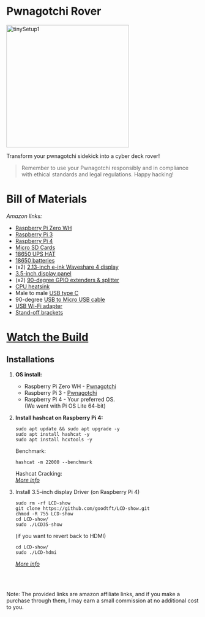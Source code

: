 # Pwnagotchi Rover
<img src="images/pwnagotchi-rover.jpeg" alt="tinySetup1" width="320">

Transform your pwnagotchi sidekick into a cyber deck rover!

> Remember to use your Pwnagotchi responsibly and in compliance with ethical standards and legal regulations. Happy hacking!
# Bill of Materials
_Amazon links:_

* [Raspberry Pi Zero WH](https://amzn.to/3OFOclE)<br />
* [Raspberry Pi 3](https://amzn.to/3w8aENS)<br />
* [Raspberry Pi 4](https://amzn.to/3SVmTpX)<br />
* [Micro SD Cards](https://amzn.to/4erXgWD)<br />
* [18650 UPS HAT](https://amzn.to/3SGiTsf)<br />
* [18650 batteries](https://amzn.to/49cHxru)<br />
* (x2) [2.13-inch e-ink Waveshare 4 display](https://amzn.to/3HTGT6h)<br />
* [3.5-inch display panel](https://amzn.to/3HTGsJb)<br />
* (x2) [90-degree GPIO extenders & splitter](https://amzn.to/3HY29I4)<br />
* [CPU heatsink](https://amzn.to/3OGf84X)<br />
* Male to male [USB type C](https://amzn.to/49d8LxY)<br />
* 90-degree [USB to Micro USB cable](https://amzn.to/497Q5Qi)<br />
* [USB Wi-Fi adapter](https://amzn.to/3SuMKDS)<br />
* [Stand-off brackets](https://amzn.to/3uoEe1k)<br />

# **[Watch the Build](https://www.reddit.com/user/froggyCaller/comments/1cqrfid/pwnagotchi_cyber_deck/)**

## **Installations**

1. **OS install:**
   - Raspberry Pi Zero WH - [Pwnagotchi](https://pwnagotchi.ai/installation/) <br />
   - Raspberry Pi 3 - [Pwnagotchi](https://pwnagotchi.ai/installation/) <br />
   - Raspberry Pi 4 - Your preferred OS. <br />
     (We went with Pi OS Lite 64-bit)

2. **Install hashcat on Raspberry Pi 4:**
   ```
   sudo apt update && sudo apt upgrade -y
   sudo apt install hashcat -y
   sudo apt install hcxtools -y
   ```
   Benchmark:
   ```
   hashcat -m 22000 --benchmark
   ```
    Hashcat Cracking:<br />
    _[More info](https://dev.to/yegct/hashcat-cracking-pwnagotchi-pcap-files-4fh2)_

3. Install 3.5-inch display Driver (on Raspberry Pi 4) 
    ```
    sudo rm -rf LCD-show
    git clone https://github.com/goodtft/LCD-show.git
    chmod -R 755 LCD-show
    cd LCD-show/
    sudo ./LCD35-show
    ```

    (if you want to revert back to HDMI)
    ```
    cd LCD-show/
    sudo ./LCD-hdmi
    ```
    _[More info](https://github.com/lcdwiki/LCD-show-retropie)_

    <br />
<br />
Note: The provided links are amazon affiliate links, and if you make a purchase through them, I may earn a small commission at no additional cost to you.<br />

